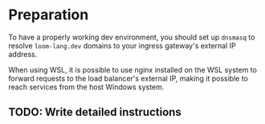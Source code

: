 # Preparation

To have a properly working dev environment, you should set up `dnsmasq` to resolve `loom-lang.dev` domains to your ingress gateway's external IP address.

When using WSL, it is possible to use nginx installed on the WSL system to forward requests to the load balancer's external IP, making it possible to reach services from the host Windows system.

## TODO: Write detailed instructions
